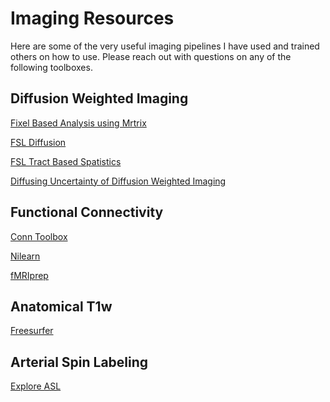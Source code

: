 # Imaging Resources

Here are some of the very useful imaging pipelines I have used and trained others on how to use. Please reach out with questions on any of the following toolboxes.

## Diffusion Weighted Imaging

[Fixel Based Analysis using Mrtrix](https://www.mrtrix.org/) 

[FSL Diffusion](https://fsl.fmrib.ox.ac.uk/fslcourse/2019_Beijing/lectures/FDT/fdt1.html) 

[FSL Tract Based Spatistics](https://ftp.nmr.mgh.harvard.edu/pub/dist/freesurfer/tutorial_packages/centos6/fsl_507/doc/wiki/TBSS(2f)UserGuide.html) 

[Diffusing Uncertainty of Diffusion Weighted Imaging](/assets/img/Diffusing_Uncertainty_of_Diffusion_Weighted_Imaging.pptx)

## Functional Connectivity

[Conn Toolbox](https://web.conn-toolbox.org/) 

[Nilearn](https://nilearn.github.io/stable/index.html) 

[fMRIprep](https://fmriprep.org/en/stable/index.html) 

## Anatomical T1w

[Freesurfer](https://surfer.nmr.mgh.harvard.edu/) 

## Arterial Spin Labeling

[Explore ASL](https://sites.google.com/view/exploreasl) 

